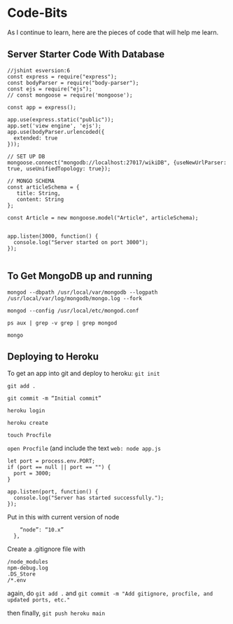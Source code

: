 # Code-Bits
As I continue to learn, here are the pieces of code that will help me learn. 


## Server Starter Code With Database
```
//jshint esversion:6
const express = require("express");
const bodyParser = require("body-parser");
const ejs = require("ejs");
// const mongoose = require('mongoose');

const app = express();

app.use(express.static("public"));
app.set('view engine', 'ejs');
app.use(bodyParser.urlencoded({
  extended: true
}));

// SET UP DB
mongoose.connect("mongodb://localhost:27017/wikiDB", {useNewUrlParser: true, useUnifiedTopology: true});

// MONGO SCHEMA
const articleSchema = {
   title: String,
   content: String
};

const Article = new mongoose.model("Article", articleSchema);


app.listen(3000, function() {
  console.log("Server started on port 3000");
});


```

## To Get MongoDB up and running
`mongod --dbpath /usr/local/var/mongodb --logpath /usr/local/var/log/mongodb/mongo.log --fork`

`mongod --config /usr/local/etc/mongod.conf`

`ps aux | grep -v grep | grep mongod`

`mongo`

## Deploying to Heroku
To get an app into git and deploy to heroku:
`git init`

`git add .`

`git commit -m “Initial commit”`

`heroku login`

`heroku create`

`touch Procfile`

`open Procfile` (and include the text `web: node app.js`

```
let port = process.env.PORT;
if (port == null || port == "") {
  port = 3000;
}

app.listen(port, function() {
  console.log("Server has started successfully.");
});
```

Put  in this with current version of node
```“engines”: {
    “node”: “10.x”
  },
```

Create a .gitignore file with 
```
/node_modules
npm-debug.log
.DS_Store
/*.env
```

again, do 
`git add .` and `git commit -m "Add gitignore, procfile, and updated ports, etc."`

then finally,
`git push heroku main`
